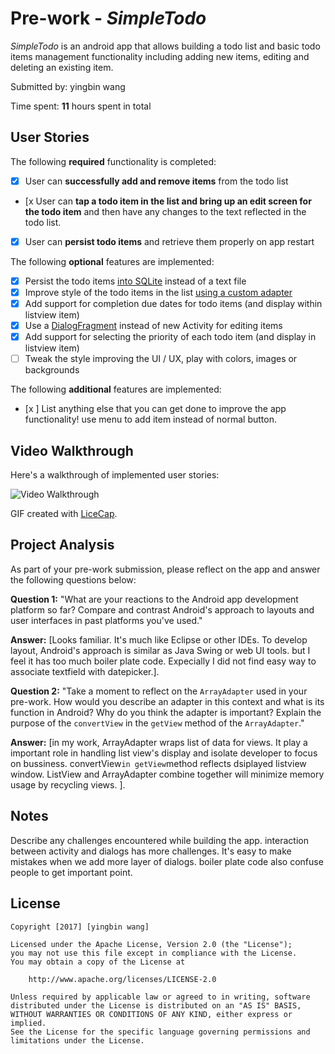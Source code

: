 # Pre-work - *SimpleTodo*

*SimpleTodo* is an android app that allows building a todo list and basic todo items management functionality including adding new items, editing and deleting an existing item.

Submitted by: yingbin wang

Time spent: **11** hours spent in total

## User Stories

The following **required** functionality is completed:

* [x] User can **successfully add and remove items** from the todo list
* [x User can **tap a todo item in the list and bring up an edit screen for the todo item** and then have any changes to the text reflected in the todo list.
* [x] User can **persist todo items** and retrieve them properly on app restart

The following **optional** features are implemented:

* [x] Persist the todo items [into SQLite](http://guides.codepath.com/android/Persisting-Data-to-the-Device#sqlite) instead of a text file
* [x] Improve style of the todo items in the list [using a custom adapter](http://guides.codepath.com/android/Using-an-ArrayAdapter-with-ListView)
* [x] Add support for completion due dates for todo items (and display within listview item)
* [x] Use a [DialogFragment](http://guides.codepath.com/android/Using-DialogFragment) instead of new Activity for editing items
* [x] Add support for selecting the priority of each todo item (and display in listview item)
* [ ] Tweak the style improving the UI / UX, play with colors, images or backgrounds

The following **additional** features are implemented:

* [x ] List anything else that you can get done to improve the app functionality!
use menu to add item instead of normal button.

## Video Walkthrough

Here's a walkthrough of implemented user stories:

<img src='http://imgur.com/KDmjMrl.gif' title='Video Walkthrough' width='' alt='Video Walkthrough' />

GIF created with [LiceCap](http://www.cockos.com/licecap/).

## Project Analysis

As part of your pre-work submission, please reflect on the app and answer the following questions below:

**Question 1:** "What are your reactions to the Android app development platform so far? Compare and contrast Android's approach to layouts and user interfaces in past platforms you've used."

**Answer:** [Looks familiar. It's much like Eclipse or other IDEs. To develop layout, Android's approach is similar as Java Swing or web UI tools. but I feel it has too much boiler plate code. Expecially I did not find easy way to associate textfield with datepicker.].

**Question 2:** "Take a moment to reflect on the `ArrayAdapter` used in your pre-work. How would you describe an adapter in this context and what is its function in Android? Why do you think the adapter is important? Explain the purpose of the `convertView` in the `getView` method of the `ArrayAdapter`."

**Answer:** [in my work, ArrayAdapter wraps list of data for views. It play a important role in handling list view's display and isolate developer to focus on bussiness.
convertView`in getView`method reflects dsiplayed listview window. ListView and ArrayAdapter combine together will minimize memory usage by recycling views.
].

## Notes

Describe any challenges encountered while building the app.
interaction between activity and dialogs has more challenges. It's easy to make mistakes when we add more layer of dialogs.
boiler plate code also confuse people to get important point.

## License

    Copyright [2017] [yingbin wang]

    Licensed under the Apache License, Version 2.0 (the "License");
    you may not use this file except in compliance with the License.
    You may obtain a copy of the License at

        http://www.apache.org/licenses/LICENSE-2.0

    Unless required by applicable law or agreed to in writing, software
    distributed under the License is distributed on an "AS IS" BASIS,
    WITHOUT WARRANTIES OR CONDITIONS OF ANY KIND, either express or implied.
    See the License for the specific language governing permissions and
    limitations under the License.
